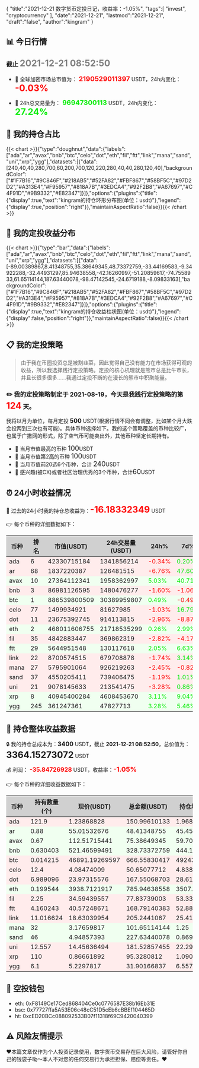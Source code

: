 {
"title":"2021-12-21 数字货币定投日记，收益率：-1.05%",
"tags":[
"invest",
"cryptocurrency"
],
"date":"2021-12-21",
"lastmod":"2021-12-21",
"draft":"false",
"author":"kingram"
}

##  📊 今日行情
### 截止 <font color=grey size=5 >**2021-12-21 08:52:50**</font>
- 🍖 全球加密市场总市值为：<font color=#FF0000 size=4 > **2190529011397**</font> USDT，24h内变化：<font color=#FF0000 size=5 > **-0.03%**</font>

- 🍤 24h总交易量为：<font color=#00EC00 size=4 > **96947300113**</font> USDT，24h内变化：<font color=#00EC00 size=5 > **27.24%**</font>

## 🎨 我的持仓占比
{{< chart >}}{"type":"doughnut","data":{"labels":["ada","ar","avax","bnb","btc","celo","dot","eth","fil","ftt","link","mana","sand","uni","xrp","ygg"],"datasets":[{"data":[240,40,40,280,700,60,200,700,120,220,280,40,40,280,120,40],"backgroundColor":["#1F7B16","#9C846F","#218AB5","#52FA82","#FBF867","#58BF5C","#97D2D2","#A313E4","#F95957","#818A7B","#3EDCA4","#92F2B8","#A67697","#C4F91D","#9B9332","#E82347"]}]},"options":{"plugins":{"title":{"display":true,"text":"kingram的持仓环形分布图(单位：usdt)"},"legend":{"display":true,"position":"right"}},"maintainAspectRatio":false}}{{< /chart >}}

## 🍺 我的定投收益分布
{{< chart >}}{"type":"bar","data":{"labels":["ada","ar","avax","bnb","btc","celo","dot","eth","fil","ftt","link","mana","sand","uni","xrp","ygg"],"datasets":[{"data":[-89.00389867,8.41348755,35.38649345,48.73372759,-33.44169583,-9.34922288,-32.44931297,85.94638558,-42.16260997,-51.20859617,-74.7558933,61.65114144,187.63440078,-98.47142545,-24.6719188,-8.09833163],"backgroundColor":["#1F7B16","#9C846F","#218AB5","#52FA82","#FBF867","#58BF5C","#97D2D2","#A313E4","#F95957","#818A7B","#3EDCA4","#92F2B8","#A67697","#C4F91D","#9B9332","#E82347"]}]},"options":{"plugins":{"title":{"display":true,"text":"kingram的持仓收益柱状图(单位：usdt)"},"legend":{"display":false,"position":"right"}},"maintainAspectRatio":false}}{{< /chart >}}

## 📋 我的定投策略

> 由于我在币圈投资总是被割韭菜，因此觉得自己没有能力在市场获得可观的收益，所以我选择践行定投策略。定投的核心机理就是熊市总是比牛市长，并且长很多很多……我通过定投不断的在漫长的熊市中积聚能量。

### ✏️ 我的定投策略制定于 **2021-08-19**，今天是我践行定投策略的第<font color=#FF0000 size=5 > **124**</font> 天。
我将以月为单位，每月定投 <font size=3 ><strong> 500 </strong></font> USDT(根据行情不同会有调整，比如某个月大跌会投两到三次也有可能)。具体币种选择如下。我的这个策略覆盖的币种比较广，也属于广撒网的形式，除了空气币可能卖出外，其他币种坚定长期持有。

- 🥇 当月市值最高的币种 <font size=4 >100</font>USDT
- 🥈 当月市值第2高的币种 <font size=4 >100</font>USDT
- 🥉 当月市值前20选6个币种，合计 <font size=4 >240</font>USDT
- 🏅 感兴趣(被CX)或者社区治理优秀的3个币种，合计<font size=4 >60</font>USDT

## ⏰ 24小时收益情况
📌 过去的24小时我的持仓总收益为：<font color=#FF0000 size=5 >**-16.18332349**</font> USDT

👉 每个币种的详细数据如下：
<table>
    <thead><tr bgcolor="#d0d0d0" ><th>币种</th><th>排名</th><th>市值(USDT)</th><th>24h交易量(USDT)</th><th>24h%</th><th>7d%</th><th>24h收益</th></tr></thead>
    <tbody>
    <tr>
        <td bgcolor=#FFECEC>ada</td>
        <td bgcolor=#FFECEC>6</td>
        <td bgcolor=#FFECEC>42330715184</td>
        <td bgcolor=#FFECEC>1341856214</td>
        <td bgcolor=#FFECEC><font color=#FF0000>-0.34%</font></td>
        <td bgcolor=#FFECEC><font color=#00EC00>0.20%</font></td>
        <td bgcolor=#FFECEC><font color=#FF0000 size=3 ><strong>-0.50998029</strong></font></td>
    </tr>
    <tr>
        <td bgcolor=#FFECEC>ar</td>
        <td bgcolor=#FFECEC>68</td>
        <td bgcolor=#FFECEC>1837220387</td>
        <td bgcolor=#FFECEC>126481515</td>
        <td bgcolor=#FFECEC><font color=#FF0000>-6.76%</font></td>
        <td bgcolor=#FFECEC><font color=#00EC00>47.60%</font></td>
        <td bgcolor=#FFECEC><font color=#FF0000 size=3 ><strong>-3.50977938</strong></font></td>
    </tr>
    <tr>
        <td bgcolor=#F0FFF0>avax</td>
        <td bgcolor=#F0FFF0>10</td>
        <td bgcolor=#F0FFF0>27364112341</td>
        <td bgcolor=#F0FFF0>1958362997</td>
        <td bgcolor=#F0FFF0><font color=#00EC00>5.03%</font></td>
        <td bgcolor=#F0FFF0><font color=#00EC00>40.71%</font></td>
        <td bgcolor=#F0FFF0><font color=#00EC00 size=3 ><strong>3.60729838</strong></font></td>
    </tr>
    <tr>
        <td bgcolor=#FFECEC>bnb</td>
        <td bgcolor=#FFECEC>3</td>
        <td bgcolor=#FFECEC>86981126595</td>
        <td bgcolor=#FFECEC>1480476277</td>
        <td bgcolor=#FFECEC><font color=#FF0000>-1.60%</font></td>
        <td bgcolor=#FFECEC><font color=#FF0000>-1.06%</font></td>
        <td bgcolor=#FFECEC><font color=#FF0000 size=3 ><strong>-5.3437728</strong></font></td>
    </tr>
    <tr>
        <td bgcolor=#F0FFF0>btc</td>
        <td bgcolor=#F0FFF0>1</td>
        <td bgcolor=#F0FFF0>886539800509</td>
        <td bgcolor=#F0FFF0>30389959807</td>
        <td bgcolor=#F0FFF0><font color=#00EC00>0.49%</font></td>
        <td bgcolor=#F0FFF0><font color=#FF0000>-0.49%</font></td>
        <td bgcolor=#F0FFF0><font color=#00EC00 size=3 ><strong>3.27559288</strong></font></td>
    </tr>
    <tr>
        <td bgcolor=#FFECEC>celo</td>
        <td bgcolor=#FFECEC>77</td>
        <td bgcolor=#FFECEC>1499934921</td>
        <td bgcolor=#FFECEC>81627985</td>
        <td bgcolor=#FFECEC><font color=#FF0000>-1.03%</font></td>
        <td bgcolor=#FFECEC><font color=#00EC00>16.79%</font></td>
        <td bgcolor=#FFECEC><font color=#FF0000 size=3 ><strong>-0.52718343</strong></font></td>
    </tr>
    <tr>
        <td bgcolor=#FFECEC>dot</td>
        <td bgcolor=#FFECEC>11</td>
        <td bgcolor=#FFECEC>23675392745</td>
        <td bgcolor=#FFECEC>914113815</td>
        <td bgcolor=#FFECEC><font color=#FF0000>-2.96%</font></td>
        <td bgcolor=#FFECEC><font color=#FF0000>-8.87%</font></td>
        <td bgcolor=#FFECEC><font color=#FF0000 size=3 ><strong>-5.11176177</strong></font></td>
    </tr>
    <tr>
        <td bgcolor=#F0FFF0>eth</td>
        <td bgcolor=#F0FFF0>2</td>
        <td bgcolor=#F0FFF0>468011606755</td>
        <td bgcolor=#F0FFF0>21718535299</td>
        <td bgcolor=#F0FFF0><font color=#00EC00>0.26%</font></td>
        <td bgcolor=#F0FFF0><font color=#00EC00>2.99%</font></td>
        <td bgcolor=#F0FFF0><font color=#00EC00 size=3 ><strong>2.0009239</strong></font></td>
    </tr>
    <tr>
        <td bgcolor=#FFECEC>fil</td>
        <td bgcolor=#FFECEC>35</td>
        <td bgcolor=#FFECEC>4842883447</td>
        <td bgcolor=#FFECEC>369862319</td>
        <td bgcolor=#FFECEC><font color=#FF0000>-2.82%</font></td>
        <td bgcolor=#FFECEC><font color=#FF0000>-4.17%</font></td>
        <td bgcolor=#FFECEC><font color=#FF0000 size=3 ><strong>-2.2582708</strong></font></td>
    </tr>
    <tr>
        <td bgcolor=#F0FFF0>ftt</td>
        <td bgcolor=#F0FFF0>29</td>
        <td bgcolor=#F0FFF0>5644951548</td>
        <td bgcolor=#F0FFF0>130117618</td>
        <td bgcolor=#F0FFF0><font color=#00EC00>2.05%</font></td>
        <td bgcolor=#F0FFF0><font color=#00EC00>6.63%</font></td>
        <td bgcolor=#F0FFF0><font color=#00EC00 size=3 ><strong>3.3910669</strong></font></td>
    </tr>
    <tr>
        <td bgcolor=#FFECEC>link</td>
        <td bgcolor=#FFECEC>22</td>
        <td bgcolor=#FFECEC>8700574515</td>
        <td bgcolor=#FFECEC>679708878</td>
        <td bgcolor=#FFECEC><font color=#FF0000>-1.74%</font></td>
        <td bgcolor=#FFECEC><font color=#00EC00>3.14%</font></td>
        <td bgcolor=#FFECEC><font color=#FF0000 size=3 ><strong>-3.62749234</strong></font></td>
    </tr>
    <tr>
        <td bgcolor=#FFECEC>mana</td>
        <td bgcolor=#FFECEC>27</td>
        <td bgcolor=#FFECEC>5795901064</td>
        <td bgcolor=#FFECEC>926219263</td>
        <td bgcolor=#FFECEC><font color=#FF0000>-2.45%</font></td>
        <td bgcolor=#FFECEC><font color=#FF0000>-0.82%</font></td>
        <td bgcolor=#FFECEC><font color=#FF0000 size=3 ><strong>-2.55725435</strong></font></td>
    </tr>
    <tr>
        <td bgcolor=#FFECEC>sand</td>
        <td bgcolor=#FFECEC>37</td>
        <td bgcolor=#FFECEC>4550205411</td>
        <td bgcolor=#FFECEC>739406475</td>
        <td bgcolor=#FFECEC><font color=#FF0000>-1.19%</font></td>
        <td bgcolor=#FFECEC><font color=#00EC00>1.01%</font></td>
        <td bgcolor=#FFECEC><font color=#FF0000 size=3 ><strong>-2.75227207</strong></font></td>
    </tr>
    <tr>
        <td bgcolor=#FFECEC>uni</td>
        <td bgcolor=#FFECEC>21</td>
        <td bgcolor=#FFECEC>9078145633</td>
        <td bgcolor=#FFECEC>213541475</td>
        <td bgcolor=#FFECEC><font color=#FF0000>-3.28%</font></td>
        <td bgcolor=#FFECEC><font color=#00EC00>0.86%</font></td>
        <td bgcolor=#FFECEC><font color=#FF0000 size=3 ><strong>-6.14717275</strong></font></td>
    </tr>
    <tr>
        <td bgcolor=#F0FFF0>xrp</td>
        <td bgcolor=#F0FFF0>8</td>
        <td bgcolor=#F0FFF0>40945400284</td>
        <td bgcolor=#F0FFF0>4608453670</td>
        <td bgcolor=#F0FFF0><font color=#00EC00>3.11%</font></td>
        <td bgcolor=#F0FFF0><font color=#00EC00>9.04%</font></td>
        <td bgcolor=#F0FFF0><font color=#00EC00 size=3 ><strong>2.87464212</strong></font></td>
    </tr>
    <tr>
        <td bgcolor=#F0FFF0>ygg</td>
        <td bgcolor=#F0FFF0>245</td>
        <td bgcolor=#F0FFF0>361247361</td>
        <td bgcolor=#F0FFF0>47827713</td>
        <td bgcolor=#F0FFF0><font color=#00EC00>3.28%</font></td>
        <td bgcolor=#F0FFF0><font color=#00EC00>5.46%</font></td>
        <td bgcolor=#F0FFF0><font color=#00EC00 size=3 ><strong>1.01209231</strong></font></td>
    </tr>
    </tbody>
</table>

## 🎯 持仓整体收益数据

🔒 我的持仓总成本为：<font size=3 >**3400**</font> USDT，截止 **2021-12-21 08:52:50**，总价值为：<font  size=5 >**3364.15273072**</font> USDT

💰 利润： <font color=#FF0000 size=3 >**-35.84726928**</font> USDT，收益率：<font color=#FF0000 size=4 >**-1.05%**</font>

👉 每个币种的详细收益数据如下：

<table>
    <thead><tr bgcolor="#d0d0d0" ><th>币种</th><th>持有数量(个)</th><th>现价(USDT)</th><th>总金额(USDT)</th><th>持仓均价(USDT)</th><th>成本(USDT)</th><th>利润(USDT)</th><th>收益率</th></tr></thead>
    <tbody>
    <tr>
        <td bgcolor=#FFECEC>ada</td>
        <td bgcolor=#FFECEC>121.9</td>
        <td bgcolor=#FFECEC>1.23868828</td>
        <td bgcolor=#FFECEC>150.99610133</td>
        <td bgcolor=#FFECEC>1.96882691</td>
        <td bgcolor=#FFECEC>240</td>
        <td bgcolor=#FFECEC>-89.00389867</td>
        <td bgcolor=#FFECEC><font color=#FF0000 size=3 ><strong>-37.08%</strong></font></td>
    </tr>
    <tr>
        <td bgcolor=#F0FFF0>ar</td>
        <td bgcolor=#F0FFF0>0.88</td>
        <td bgcolor=#F0FFF0>55.01532676</td>
        <td bgcolor=#F0FFF0>48.41348755</td>
        <td bgcolor=#F0FFF0>45.45454545</td>
        <td bgcolor=#F0FFF0>40</td>
        <td bgcolor=#F0FFF0>8.41348755</td>
        <td bgcolor=#F0FFF0><font color=#00EC00 size=3 ><strong>21.03%</strong></font></td>
    </tr>
    <tr>
        <td bgcolor=#F0FFF0>avax</td>
        <td bgcolor=#F0FFF0>0.67</td>
        <td bgcolor=#F0FFF0>112.51715441</td>
        <td bgcolor=#F0FFF0>75.38649345</td>
        <td bgcolor=#F0FFF0>59.70149254</td>
        <td bgcolor=#F0FFF0>40</td>
        <td bgcolor=#F0FFF0>35.38649345</td>
        <td bgcolor=#F0FFF0><font color=#00EC00 size=3 ><strong>88.47%</strong></font></td>
    </tr>
    <tr>
        <td bgcolor=#F0FFF0>bnb</td>
        <td bgcolor=#F0FFF0>0.630403</td>
        <td bgcolor=#F0FFF0>521.46599491</td>
        <td bgcolor=#F0FFF0>328.73372759</td>
        <td bgcolor=#F0FFF0>444.16032284</td>
        <td bgcolor=#F0FFF0>280</td>
        <td bgcolor=#F0FFF0>48.73372759</td>
        <td bgcolor=#F0FFF0><font color=#00EC00 size=3 ><strong>17.40%</strong></font></td>
    </tr>
    <tr>
        <td bgcolor=#FFECEC>btc</td>
        <td bgcolor=#FFECEC>0.014215</td>
        <td bgcolor=#FFECEC>46891.19269597</td>
        <td bgcolor=#FFECEC>666.55830417</td>
        <td bgcolor=#FFECEC>49243.75659515</td>
        <td bgcolor=#FFECEC>700</td>
        <td bgcolor=#FFECEC>-33.44169583</td>
        <td bgcolor=#FFECEC><font color=#FF0000 size=3 ><strong>-4.78%</strong></font></td>
    </tr>
    <tr>
        <td bgcolor=#FFECEC>celo</td>
        <td bgcolor=#FFECEC>12.4</td>
        <td bgcolor=#FFECEC>4.08474009</td>
        <td bgcolor=#FFECEC>50.65077712</td>
        <td bgcolor=#FFECEC>4.83870968</td>
        <td bgcolor=#FFECEC>60</td>
        <td bgcolor=#FFECEC>-9.34922288</td>
        <td bgcolor=#FFECEC><font color=#FF0000 size=3 ><strong>-15.58%</strong></font></td>
    </tr>
    <tr>
        <td bgcolor=#FFECEC>dot</td>
        <td bgcolor=#FFECEC>6.989096</td>
        <td bgcolor=#FFECEC>23.97315576</td>
        <td bgcolor=#FFECEC>167.55068703</td>
        <td bgcolor=#FFECEC>28.61600413</td>
        <td bgcolor=#FFECEC>200</td>
        <td bgcolor=#FFECEC>-32.44931297</td>
        <td bgcolor=#FFECEC><font color=#FF0000 size=3 ><strong>-16.22%</strong></font></td>
    </tr>
    <tr>
        <td bgcolor=#F0FFF0>eth</td>
        <td bgcolor=#F0FFF0>0.199544</td>
        <td bgcolor=#F0FFF0>3938.7121917</td>
        <td bgcolor=#F0FFF0>785.94638558</td>
        <td bgcolor=#F0FFF0>3507.99823598</td>
        <td bgcolor=#F0FFF0>700</td>
        <td bgcolor=#F0FFF0>85.94638558</td>
        <td bgcolor=#F0FFF0><font color=#00EC00 size=3 ><strong>12.28%</strong></font></td>
    </tr>
    <tr>
        <td bgcolor=#FFECEC>fil</td>
        <td bgcolor=#FFECEC>2.25</td>
        <td bgcolor=#FFECEC>34.59439557</td>
        <td bgcolor=#FFECEC>77.83739003</td>
        <td bgcolor=#FFECEC>53.33333333</td>
        <td bgcolor=#FFECEC>120</td>
        <td bgcolor=#FFECEC>-42.16260997</td>
        <td bgcolor=#FFECEC><font color=#FF0000 size=3 ><strong>-35.14%</strong></font></td>
    </tr>
    <tr>
        <td bgcolor=#FFECEC>ftt</td>
        <td bgcolor=#FFECEC>4.160243</td>
        <td bgcolor=#FFECEC>40.57248671</td>
        <td bgcolor=#FFECEC>168.79140383</td>
        <td bgcolor=#FFECEC>52.88152639</td>
        <td bgcolor=#FFECEC>220</td>
        <td bgcolor=#FFECEC>-51.20859617</td>
        <td bgcolor=#FFECEC><font color=#FF0000 size=3 ><strong>-23.28%</strong></font></td>
    </tr>
    <tr>
        <td bgcolor=#FFECEC>link</td>
        <td bgcolor=#FFECEC>11.016624</td>
        <td bgcolor=#FFECEC>18.63039954</td>
        <td bgcolor=#FFECEC>205.2441067</td>
        <td bgcolor=#FFECEC>25.41613474</td>
        <td bgcolor=#FFECEC>280</td>
        <td bgcolor=#FFECEC>-74.7558933</td>
        <td bgcolor=#FFECEC><font color=#FF0000 size=3 ><strong>-26.70%</strong></font></td>
    </tr>
    <tr>
        <td bgcolor=#F0FFF0>mana</td>
        <td bgcolor=#F0FFF0>32</td>
        <td bgcolor=#F0FFF0>3.17659817</td>
        <td bgcolor=#F0FFF0>101.65114144</td>
        <td bgcolor=#F0FFF0>1.25</td>
        <td bgcolor=#F0FFF0>40</td>
        <td bgcolor=#F0FFF0>61.65114144</td>
        <td bgcolor=#F0FFF0><font color=#00EC00 size=3 ><strong>154.13%</strong></font></td>
    </tr>
    <tr>
        <td bgcolor=#F0FFF0>sand</td>
        <td bgcolor=#F0FFF0>46</td>
        <td bgcolor=#F0FFF0>4.94857393</td>
        <td bgcolor=#F0FFF0>227.63440078</td>
        <td bgcolor=#F0FFF0>0.86956522</td>
        <td bgcolor=#F0FFF0>40</td>
        <td bgcolor=#F0FFF0>187.63440078</td>
        <td bgcolor=#F0FFF0><font color=#00EC00 size=3 ><strong>469.09%</strong></font></td>
    </tr>
    <tr>
        <td bgcolor=#FFECEC>uni</td>
        <td bgcolor=#FFECEC>12.557</td>
        <td bgcolor=#FFECEC>14.45636494</td>
        <td bgcolor=#FFECEC>181.52857455</td>
        <td bgcolor=#FFECEC>22.29831966</td>
        <td bgcolor=#FFECEC>280</td>
        <td bgcolor=#FFECEC>-98.47142545</td>
        <td bgcolor=#FFECEC><font color=#FF0000 size=3 ><strong>-35.17%</strong></font></td>
    </tr>
    <tr>
        <td bgcolor=#FFECEC>xrp</td>
        <td bgcolor=#FFECEC>110</td>
        <td bgcolor=#FFECEC>0.86661892</td>
        <td bgcolor=#FFECEC>95.3280812</td>
        <td bgcolor=#FFECEC>1.09090909</td>
        <td bgcolor=#FFECEC>120</td>
        <td bgcolor=#FFECEC>-24.6719188</td>
        <td bgcolor=#FFECEC><font color=#FF0000 size=3 ><strong>-20.56%</strong></font></td>
    </tr>
    <tr>
        <td bgcolor=#FFECEC>ygg</td>
        <td bgcolor=#FFECEC>6.1</td>
        <td bgcolor=#FFECEC>5.2297817</td>
        <td bgcolor=#FFECEC>31.90166837</td>
        <td bgcolor=#FFECEC>6.55737705</td>
        <td bgcolor=#FFECEC>40</td>
        <td bgcolor=#FFECEC>-8.09833163</td>
        <td bgcolor=#FFECEC><font color=#FF0000 size=3 ><strong>-20.25%</strong></font></td>
    </tr>
    </tbody>
</table>

## 🤞 空投钱包
- eth: 0xF8149Ce17Ced868404Ce0c0776587E38b16Eb31E
- bsc: 0x77727ffa5A53E06c48cC51D5cEb6cBBEf104465D
- ht: 0xcED20BCc088092533B07f11318f69C9420040399

## ⚠️ 风险友情提示
❤️本篇文章仅作为个人投资记录使用，数字货币交易存在巨大风险，请管好你自己的钱袋子呦～本人不对您的任何交易行为承担担保、赔偿等责任。❤️